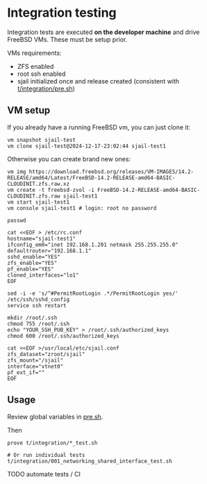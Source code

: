 # Integration testing

Integration tests are executed **on the developer machine** and drive FreeBSD
VMs. These must be setup prior.

VMs requirements:

- ZFS enabled
- root ssh enabled
- sjail initialized once and release created (consistent with [t/integration/pre.sh](./t/integration/pre.sh))

## VM setup

If you already have a running FreeBSD vm, you can just clone it:

```
vm snapshot sjail-test
vm clone sjail-test@2024-12-17-23:02:44 sjail-test1
```

Otherwise you can create brand new ones:

```
vm img https://download.freebsd.org/releases/VM-IMAGES/14.2-RELEASE/amd64/Latest/FreeBSD-14.2-RELEASE-amd64-BASIC-CLOUDINIT.zfs.raw.xz
vm create -t freebsd-zvol -i FreeBSD-14.2-RELEASE-amd64-BASIC-CLOUDINIT.zfs.raw sjail-test1
vm start sjail-test1
vm console sjail-test1 # login: root no password

passwd

cat <<EOF > /etc/rc.conf
hostname="sjail-test1"
ifconfig_em0="inet 192.168.1.201 netmask 255.255.255.0"
defaultrouter="192.168.1.1"
sshd_enable="YES"
zfs_enable="YES"
pf_enable="YES"
cloned_interfaces="lo1"
EOF

sed -i -e 's/^#PermitRootLogin .*/PermitRootLogin yes/' /etc/ssh/sshd_config
service ssh restart

mkdir /root/.ssh
chmod 755 /root/.ssh
echo "YOUR_SSH_PUB_KEY" > /root/.ssh/authorized_keys
chmod 600 /root/.ssh/authorized_keys

cat <<EOF >/usr/local/etc/sjail.conf
zfs_dataset="zroot/sjail"
zfs_mount="/sjail"
interface="vtnet0"
pf_ext_if=""
EOF
```

## Usage

Review global variables in [pre.sh](./pre.sh).

Then

```
prove t/integration/*_test.sh

# Or run individual tests
t/integration/001_networking_shared_interface_test.sh
```

TODO automate tests / CI

